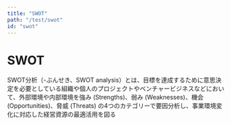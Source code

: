 ```yaml
---
title: "SWOT"
path: "/test/swot"
id: "swot"
---
```


# SWOT

SWOT分析（-ぶんせき、SWOT analysis）とは、目標を達成するために意思決定を必要としている組織や個人のプロジェクトやベンチャービジネスなどにおいて、外部環境や内部環境を強み (Strengths)、弱み (Weaknesses)、機会 (Opportunities)、脅威 (Threats) の4つのカテゴリーで要因分析し、事業環境変化に対応した経営資源の最適活用を図る
